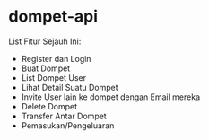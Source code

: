 # dompet-api
List Fitur Sejauh Ini:
  - Register dan Login
  - Buat Dompet
  - List Dompet User
  - Lihat Detail Suatu Dompet
  - Invite User lain ke dompet dengan Email mereka
  - Delete Dompet
  - Transfer Antar Dompet
  - Pemasukan/Pengeluaran
